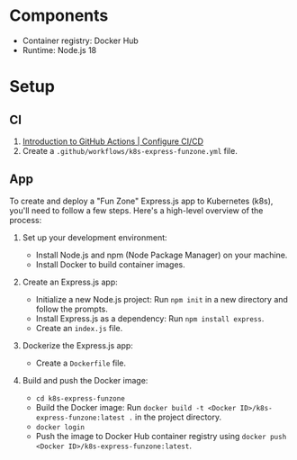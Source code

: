# Components

- Container registry: Docker Hub
- Runtime: Node.js 18

# Setup

## CI

1. [Introduction to GitHub Actions | Configure CI/CD](https://docs.docker.com/build/ci/github-actions/)
2. Create a `.github/workflows/k8s-express-funzone.yml` file.

## App

To create and deploy a "Fun Zone" Express.js app to Kubernetes (k8s), you'll need to follow a few steps. Here's a high-level overview of the process:

1. Set up your development environment:
   - Install Node.js and npm (Node Package Manager) on your machine.
   - Install Docker to build container images.

2. Create an Express.js app:
   - Initialize a new Node.js project: Run `npm init` in a new directory and follow the prompts.
   - Install Express.js as a dependency: Run `npm install express`.
   - Create an `index.js` file.

3. Dockerize the Express.js app:
   - Create a `Dockerfile` file.

4. Build and push the Docker image:
   - `cd k8s-express-funzone`
   - Build the Docker image: Run `docker build -t <Docker ID>/k8s-express-funzone:latest .` in the project directory.
   - `docker login`
   - Push the image to Docker Hub container registry using `docker push <Docker ID>/k8s-express-funzone:latest`.
